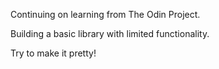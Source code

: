 Continuing on learning from The Odin Project. 

Building a basic library with limited functionality. 

Try to make it pretty! 
